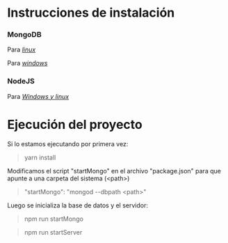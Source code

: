 # Instrucciones de instalación

### MongoDB

Para *[linux](https://stackoverflow.com/questions/33693635/mongod-error-while-loading-shared-libraries-libssl-so-10-libcrypto-so-10)*

Para *[windows](https://www.mongodb.com/download-center#community)*


### NodeJS

Para *[Windows y linux](https://nodejs.org/en/download/)*

# Ejecución del proyecto


Si lo estamos ejecutando por primera vez:

> yarn install  

Modificamos el script "startMongo" en el archivo "package.json" para que apunte a una carpeta del sistema (\<path>)

> "startMongo": "mongod --dbpath \<path>"

Luego se inicializa la base de datos y el servidor:

> npm run startMongo

> npm run startServer

